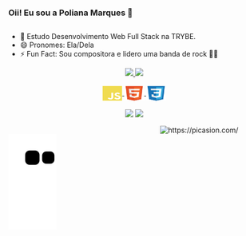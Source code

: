 ### Oii! Eu sou a Poliana Marques 👋

##
- 🌱 Estudo Desenvolvimento Web Full Stack na TRYBE. 
- 😄 Pronomes: Ela/Dela
- ⚡ Fun Fact: Sou compositora e lidero uma banda de rock 🤘🏻 

<div align="center">
  <a href="https://github.com/polianamarques">
  <img height="150em" src="https://github-readme-stats.vercel.app/api?username=polianamarques&show_icons=true&theme=synthwave&include_all_commits=true&count_private=true"/>
  <img height="150em" src="https://github-readme-stats.vercel.app/api/top-langs/?username=polianamarques&layout=compact&langs_count=7&theme=synthwave"/>
</div>
 
<div style="display: inline_block" align="center"><br>
  <img align="center" alt="Rafa-Js" height="30" width="40" src="https://raw.githubusercontent.com/devicons/devicon/master/icons/javascript/javascript-plain.svg">
  <img align="center" alt="Rafa-HTML" height="30" width="40" src="https://raw.githubusercontent.com/devicons/devicon/master/icons/html5/html5-original.svg">
  <img align="center" alt="Rafa-CSS" height="30" width="40" src="https://raw.githubusercontent.com/devicons/devicon/master/icons/css3/css3-original.svg">
</div>


<div align="center"> <br> <a href = "mailto:contatopolianamarques@gmail.com"><img src="https://img.shields.io/badge/Gmail-D14836?style=for-the-badge&logo=gmail&logoColor=white" target="_blank"></a>
  <a href="https://www.linkedin.com/in/poliana-marques-56b8b118b/" target="_blank"><img src="https://img.shields.io/badge/-LinkedIn-%230077B5?style=for-the-badge&logo=linkedin&logoColor=white" target="_blank"></a> 
</div>

<img src="https://i.picasion.com/pic92/d6533f969c48ae50232909101d337309.gif" align="right" width="200" height="200" border="0" alt="https://picasion.com/" /></a>
</div>
  
##

![Snake animation](https://github.com/rafaballerini/rafaballerini/blob/output/github-contribution-grid-snake.svg)


